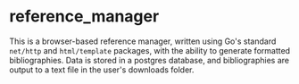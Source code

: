 # reference_manager

This is a browser-based reference manager, written using Go's standard `net/http` and `html/template` packages, with the ability to generate formatted bibliographies. Data is stored in a postgres database, and bibliographies are output to a text file in the user's downloads folder.